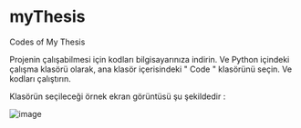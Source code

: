 # myThesis
Codes of My Thesis 

Projenin çalışabilmesi için kodları bilgisayarınıza indirin.
Ve Python içindeki çalışma klasörü olarak, ana klasör içerisindeki  " Code  " klasörünü seçin.
Ve kodları çalıştırın.

Klasörün seçileceği örnek ekran görüntüsü şu şekildedir :

![image](https://github.com/ferate/myThesis/assets/32821105/f7d6ddee-f511-4a6f-a266-b9fd377c802b)

